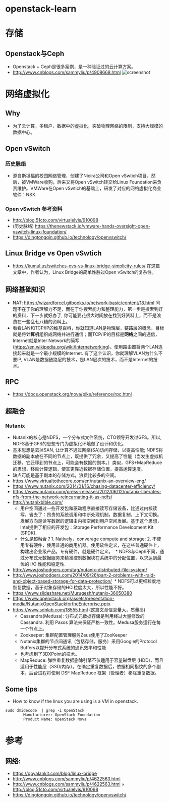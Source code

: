 # openstack-learn

# 存储
## Openstack与Ceph
* Openstack + Ceph是很多案例，是一种验证过的云计算方案。
* http://www.cnblogs.com/sammyliu/p/4908668.html
  ![screenshot](https://images2015.cnblogs.com/blog/697113/201510/697113-20151025134314958-2128429369.jpg
 "Logo Title Text 1")


# 网络虚拟化
## Why
* 为了云计算，多租户，数据中的虚拟化，突破物理网络的限制，支持大规模的数据中心。

## Open vSwitch
### 历史脉络

* 源自斯坦福的校园网络管理，创建了Nicira公司和Open vSwtich项目，然后，被VMWare收购，后来又将Open vSwitch转交给Linux Foundation来负责维护。VMWare在Open vSwtich的基础上，研发了对应的网络虚拟化商业软件：NSX.
### Open vSwitch 参考资料
* http://blog.51cto.com/virtualelvis/910098
* (历史脉络) https://thenewstack.io/vmware-hands-oversight-open-vswitch-linux-foundation/
* https://dingtongqin.github.io/technology/openvswitch/
## Linux Bridge vs Open vSwtich
* https://kumul.us/switches-ovs-vs-linux-bridge-simplicity-rules/ 在这篇文章中，作者认为，Linux Bridge的简单性胜过Open vSwitch的复杂性。

## 网络基础知识
* NAT: https://wizardforcel.gitbooks.io/network-basic/content/18.html 问题不在于你的理解力不足，而在于你搜索能力和整理能力，第一步是搜索到好的资料，下一步就好办了, 你可能要花很大时间放在找到好资料上，而不是浪费在一些乱七八糟的资料上。
* 看看LAN和TCP/IP的维基百科，你就知道LAN是物理层，链路层的概念，目标就是将**计算机**组织成网络并进行通信；而TCP/IP的目标是**网络**之间的通信，Internet就是Inter Network的简写(https://en.wikipedia.org/wiki/Internetworking)。使用路由器将两个LAN连接起来就是一个最小规模的Internet. 有了这个认识，你就理解VLAN为什么不要IP, VLAN是数据链路层的技术，是LAN层次的技术，而不是Internet的技术。

## RPC
* https://docs.openstack.org/nova/pike/reference/rpc.html

## 超融合

### Nutanix
* Nutanix的核心是NDFS，一个分布式文件系统，CTO领导开发过GFS。所以, NDFS基于GFS的思想专门为虚拟化环境做了设计和优化。
* 基本思想是去掉SAN, 让计算不通过网络(SA)访问存储，以提高性能; NDFS将数据的副本放在不同的节点上，既提供了冗余，又提高了性能（当发生虚拟机迁移，它迁移到的节点上，可能会有数据的副本。）类似，GFS+MapReduce的思想，移动计算逻辑，使其更靠近数据存储位置，提高运算速度。
* 缺点可能是基于副本的存储方式，浪费比较多的空间。
* https://www.virtualtothecore.com/en/nutanix-an-overview-eng/
* https://www.nutanix.com/2014/01/16/chasing-datacenter-efficiency/
* https://www.nutanix.com/press-releases/2012/06/12/nutanix-liberates-nfs-from-the-network-reincarnating-it-as-ndfs/
* http://nutanixbible.com/
  * 用户空间通过一些开发包和驱动程序直接读写存储设备，比通过内核读写，省去了：昂贵的系统调用和中断处理机制，数据复制，上下文切换。发展方向是读写数据的逻辑由内核空间到用户空间发展。基于这个思想，Intel提供了相应的开发包：Storage Performance Development Kit (SPDK).
  * 什么是超融合？1. Natively，converage compute and storage; 2. 不使用专有硬件，使用普通的商用机器。使用软件定义，在这些普通硬件上，构建出企业级产品。专有硬件，就是硬件定义。
  * NDFS与Ceph不同，通过分布式元数据服务来精准控制数据块在系统中的分配位置，以求达到最优的 I/O 性能和稳定性.
* http://www.joshodgers.com/tag/nutanix-distributed-file-system/
* http://www.joshodgers.com/2014/09/26/part-2-problems-with-raid-and-object-based-storage-for-data-protection/
  * NDFS可以更细粒度地恢复数据，基于对象存储的HCI粒度太大，所以性能不好。
* https://www.slideshare.net/Murugesh/nutanix-36050380
* https://www.openstack.org/assets/presentation-media/NutanixOpenStackfortheEnterprise.pptx
* https://www.sdnlab.com/18555.html (这篇文章信息量大，质量高)
  * Cassandra(Medusa): 分布式元数据存储是利用经过大量修改的Cassandra. 利用 Paxos 算法来保证严格一致性。Medusa服务运行在每一个节点上。
  * Zookeeper: 集群配置管理服务Zeus使用了ZooKeeper
  * Nutanix集群的节点间通讯（包括存储，服务）采用Google的Protocol Buffers以提升分布式系统的通讯效率和性能
  * 也考虑到了3DXPoint的技术。
  * MapReduce: 弹性重复数据删除引擎不仅适用于容量磁盘层 (HDD)，而且适用于性能层（SSD/内存）。在确定重复数据后，依据相同指纹的多个副本，后台进程将使用 DSF MapReduce 框架（管理者）移除重复数据。
## Some tips
* How to know if the linux you are using is a VM in openstack. 
```shell
sudo dmidecode  | grep -i OpenStack
        Manufacturer: OpenStack Foundation
        Product Name: OpenStack Nova
```


# 参考
## 网络:
* https://goyalankit.com/blog/linux-bridge
* http://www.cnblogs.com/sammyliu/p/4622563.html
* http://www.cnblogs.com/sammyliu/p/4622563.html
× http://blog.51cto.com/virtualelvis/910098
* https://dingtongqin.github.io/technology/openvswitch/
